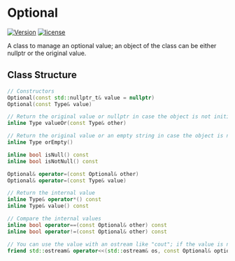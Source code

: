 # Optional

[![Version](https://img.shields.io/badge/version-1.2-green.svg)](https://github.com/illescasDaniel/Optional/releases)
[![license](https://img.shields.io/github/license/mashape/apistatus.svg?maxAge=2592000)](https://github.com/illescasDaniel/Optional/blob/master/LICENCE)

A class to manage an optional value; an object of the class can be either nullptr or the original value.

Class Structure
----
```c++
// Constructors
Optional(const std::nullptr_t& value = nullptr)
Optional(const Type& value)

// Return the original value or nullptr in case the object is not initialised to a non-null value
inline Type valueOr(const Type& other)

// Return the original value or an empty string in case the object is not initialised
inline Type orEmpty()

inline bool isNull() const
inline bool isNotNull() const

Optional& operator=(const Optional& other)
Optional& operator=(const Type& value)

// Return the internal value
inline Type& operator*() const
inline Type& value() const

// Compare the internal values
inline bool operator==(const Optional& other) const
inline bool operator!=(const Optional& other) const

// You can use the value with an ostream like "cout"; if the value is null, it will return an empty std::ostream
friend std::ostream& operator<<(std::ostream& os, const Optional& optionalValue)
```
